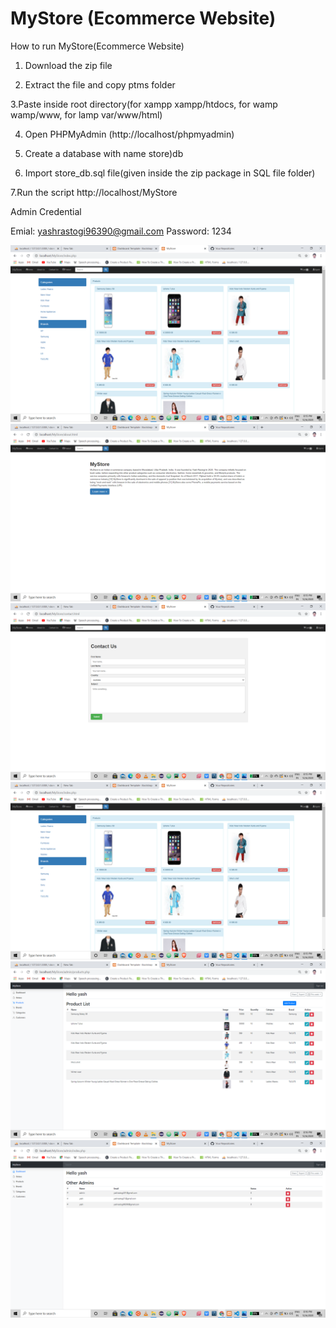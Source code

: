 # MyStore (Ecommerce Website)

How to run MyStore(Ecommerce Website)
1. Download the zip file

2. Extract the file and copy ptms folder

3.Paste inside root directory(for xampp xampp/htdocs, for wamp wamp/www, for lamp var/www/html)

4. Open PHPMyAdmin (http://localhost/phpmyadmin)

5. Create a database with name store)db

6. Import store_db.sql file(given inside the zip package in SQL file folder)

7.Run the script http://localhost/MyStore

Admin Credential

Emial: yashrastogi96390@gmail.com 
Password: 1234

![](Output%20screenshots/Screenshot%20(358).png)
![](Output%20screenshots/Screenshot%20(359).png)
![](Output%20screenshots/Screenshot%20(360).png)
![](Output%20screenshots/Screenshot%20(361).png)
![](Output%20screenshots/Screenshot%20(362).png)
![](Output%20screenshots/Screenshot%20(363).png)
